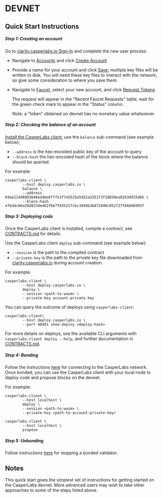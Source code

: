 # DEVNET
##  Quick Start Instructions

##### Step 1: Creating an account
Go to [clarity.casperlabs.io Sign-In](https://clarity.casperlabs.io/#/) and complete the new user process:
* Navigate to [Accounts](https://clarity.casperlabs.io/#/accounts) and click [Create Account](https://clarity.casperlabs.io/#/accounts)
* Provide a name for your account and click [Save](https://clarity.casperlabs.io/#/accounts); multiple key files will be written to disk. You will need these key files to interact with the network, so give some consideration to where you save them.
* Navigate to [Faucet](https://clarity.casperlabs.io/#/faucet), select your new account, and click [Request Tokens](https://clarity.casperlabs.io/#/faucet)

  The request will appear in the "Recent Faucet Requests" table; wait for the green check mark to appear in the "Status" column.

  Note: a "token" obtained on devnet has no monetary value whatsoever.

##### Step 2: Checking the balance of an account

 [Install the CasperLabs client](INSTALL.md), use the `balance` sub-command (see example below);

* `--address` is the hex-encoded public key of the account to query
* `--block-hash` the hex-encoded hash of the block where the balance should be queried.

For example:
```shell
casperlabs-client \
        --host deploy.casperlabs.io \
        balance \
        --address b9ae114d6093646ed4be6f7fe1f7e5533a5d52a3351f3f18030ea82b3d915d6b \
        --block-hash ef6d4c66a29d833de462fbb7fd35227cbc3849b36872940c852727f668d6993f
```
##### Step 3: Deploying code

Once the CasperLabs client is installed, compile a contract, see [CONTRACTS.md](CONTRACTS.md) for details.

Use the CasperLabs client `deploy` sub-command (see example below):

  - `--session` is the path to the compiled contract
  - `--private-key` is the path to the private key file downloaded from [clarity.casperlabs.io](https://clarity.casperlabs.io/) during account creation.

For example:
```shell
casperlabs-client \
        --host deploy.casperlabs.io \
        deploy \
        --session <path-to-wasm> \
        --private-key account.private.key
```

You can query the outcome of deploys using `casperlabs-client`:

```shell
casperlabs-client\
        --host deploy.casperlabs.io \
        --port 40401 show-deploy <deploy-hash>
```

For more details on deploys, see the available CLI arguments with `casperlabs-client deploy --help`, and further documentation in [CONTRACTS.md](CONTRACTS.md).

##### Step 4: Bonding

Follow the instructions [here](NODE.md/#running-a-validator-on-the-casperLabs-network) for connecting to the CasperLabs network. Once bonded, you can use the CasperLabs client with your local node to deploy code and propose blocks on the devnet.

For example:

```shell
casperlabs-client \
        --host localhost \
        deploy \
        --session <path-to-wasm> \
        --private-key <path-to-account-private-key>

casperlabs-client \
        --host localhost \
        propose
```

##### Step 5: Unbonding

Follow instructions [here](NODE.md#stopping-a-bonded-validator) for stopping a bonded validator.

## Notes
This quick start gives the simplest set of instructions for getting started on the CasperLabs devnet. More advanced users may wish to take other approaches to some of the steps listed above.
